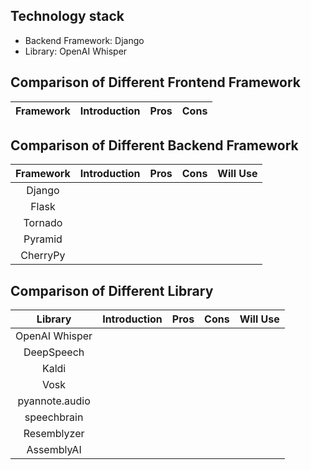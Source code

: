 ## Technology stack

- Backend Framework: Django
- Library: OpenAI Whisper

## Comparison of Different Frontend Framework

| Framework | Introduction | Pros | Cons |
| :-------: | :----------: | :--: | :--: |

## Comparison of Different Backend Framework

| Framework | Introduction | Pros | Cons | Will Use |
| :-------: | :----------: | :--: | :--: | :------: |
|  Django   |              |      |      |          |
|   Flask   |              |      |      |          |
|  Tornado  |              |      |      |          |
|  Pyramid  |              |      |      |          |
| CherryPy  |              |      |      |          |

## Comparison of Different Library

|    Library     | Introduction | Pros | Cons | Will Use |
| :------------: | :----------: | :--: | :--: | :------: |
| OpenAI Whisper |              |      |      |          |
|   DeepSpeech   |              |      |      |          |
|     Kaldi      |              |      |      |          |
|      Vosk      |              |      |      |          |
| pyannote.audio |              |      |      |          |
|  speechbrain   |              |      |      |          |
|  Resemblyzer   |              |      |      |          |
|   AssemblyAI   |              |      |      |          |

